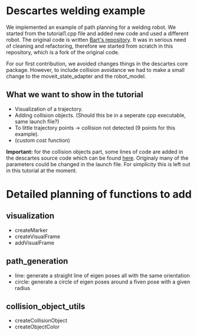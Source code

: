 # Descartes welding example
We implemented an example of path planning for a welding robot. We started from the tutorial1.cpp file and added new code and used a different robot. The original code is written [Bart's repository](https://github.com/Bart123456/lasrobot_ws). It was in serious need of cleaning and refactoring, therefore we started from scratch in this repository, which is a fork of the original code.

For our first contribution, we avoided changes things in the descartes core package. However, to include collision avoidance we had to make a small change to the moveit_state_adapter and the robot_model.

## What we want to show in the tutorial
- Visualization of a trajectory.
- Adding collision objects. (Should this be in a seperate cpp executable, same launch file?)
- To little trajectory points -> collision not detected (9 points for this example).
- (custom cost function)

**Important:** for the collision objects part, some lines of code are added in the descartes source code which can be found [here](https://github.com/JeroenDM/descartes/commit/4f4311c969dcf1ad64539679cac35a5e7c5060a2).
Originaly many of the parameters could be changed in the launch file. For simplicity this is left out in this tutorial at the moment.
    
 # Detailed planning of functions to add
 ## visualization
 - createMarker
 - createVisualFrame
 - addVisualFrame
 
 ## path_generation
 - line: generate a straight line of eigen poses all with the same orientation
 - circle: generate a circle of eigen poses around a fiven pose with a given radius
 
 ## collision_object_utils
 - createCollisionObject
 - createObjectColor
